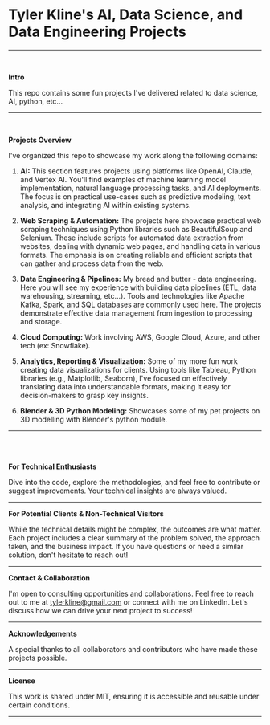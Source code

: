 # **Tyler Kline's AI, Data Science, and Data Engineering Projects**
---

<br>

**Intro**

This repo contains some fun projects I've delivered related to data science, AI, python, etc...

---
<br>

**Projects Overview**

I've organized this repo to showcase my work along the following domains:

1. **AI:** This section features projects using platforms like OpenAI, Claude, and Vertex AI. You'll find examples of machine learning model implementation, natural language processing tasks, and AI deployments. The focus is on practical use-cases such as predictive modeling, text analysis, and integrating AI within existing systems.

2. **Web Scraping & Automation:** The projects here showcase practical web scraping techniques using Python libraries such as BeautifulSoup and Selenium. These include scripts for automated data extraction from websites, dealing with dynamic web pages, and handling data in various formats. The emphasis is on creating reliable and efficient scripts that can gather and process data from the web.

3. **Data Engineering & Pipelines:** My bread and butter - data engineering. Here you will see my experience with building data pipelines (ETL, data warehousing, streaming, etc...). Tools and technologies like Apache Kafka, Spark, and SQL databases are commonly used here. The projects demonstrate effective data management from ingestion to processing and storage.

4. **Cloud Computing:** Work involving AWS, Google Cloud, Azure, and other tech (ex: Snowflake).

5. **Analytics, Reporting & Visualization:** Some of my more fun work creating data visualizations for clients.  Using tools like Tableau, Python libraries (e.g., Matplotlib, Seaborn), I've focused on effectively translating data into understandable formats, making it easy for decision-makers to grasp key insights.

6. **Blender & 3D Python Modeling:** Showcases some of my pet projects on 3D modelling with Blender's python module.

---
<br>
<br>

**For Technical Enthusiasts**

Dive into the code, explore the methodologies, and feel free to contribute or suggest improvements. Your technical insights are always valued.

---

**For Potential Clients & Non-Technical Visitors**

While the technical details might be complex, the outcomes are what matter. Each project includes a clear summary of the problem solved, the approach taken, and the business impact. If you have questions or need a similar solution, don't hesitate to reach out!

---

**Contact & Collaboration**

I'm open to consulting opportunities and collaborations. Feel free to reach out to me at tylerkline@gmail.com or connect with me on LinkedIn. Let's discuss how we can drive your next project to success!

---

**Acknowledgements**

A special thanks to all collaborators and contributors who have made these projects possible.

---

**License**

This work is shared under MIT, ensuring it is accessible and reusable under certain conditions.

---
